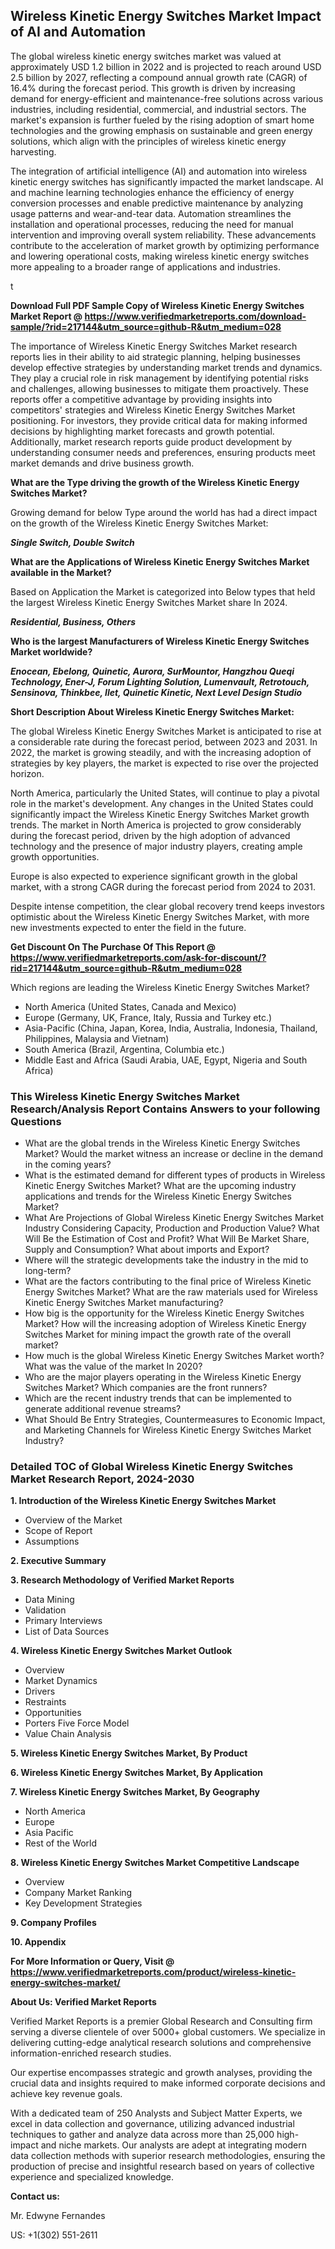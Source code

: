<h2>Wireless Kinetic Energy Switches Market Impact of AI and Automation</h2><p>The global wireless kinetic energy switches market was valued at approximately USD 1.2 billion in 2022 and is projected to reach around USD 2.5 billion by 2027, reflecting a compound annual growth rate (CAGR) of 16.4% during the forecast period. This growth is driven by increasing demand for energy-efficient and maintenance-free solutions across various industries, including residential, commercial, and industrial sectors. The market's expansion is further fueled by the rising adoption of smart home technologies and the growing emphasis on sustainable and green energy solutions, which align with the principles of wireless kinetic energy harvesting.</p><p>The integration of artificial intelligence (AI) and automation into wireless kinetic energy switches has significantly impacted the market landscape. AI and machine learning technologies enhance the efficiency of energy conversion processes and enable predictive maintenance by analyzing usage patterns and wear-and-tear data. Automation streamlines the installation and operational processes, reducing the need for manual intervention and improving overall system reliability. These advancements contribute to the acceleration of market growth by optimizing performance and lowering operational costs, making wireless kinetic energy switches more appealing to a broader range of applications and industries.</p>t</p><p id="" class=""><strong>Download Full PDF Sample Copy of Wireless Kinetic Energy Switches Market Report @ <a href="https://www.verifiedmarketreports.com/download-sample/?rid=217144&utm_source=github-R&utm_medium=028" target="_blank">https://www.verifiedmarketreports.com/download-sample/?rid=217144&utm_source=github-R&utm_medium=028</a></strong></p><p>The importance of&nbsp;Wireless Kinetic Energy Switches Market research reports lies in their ability to aid strategic planning, helping businesses develop effective strategies by understanding market trends and dynamics. They play a crucial role in risk management by identifying potential risks and challenges, allowing businesses to mitigate them proactively. These reports offer a competitive advantage by providing insights into competitors' strategies and Wireless Kinetic Energy Switches Market positioning. For investors, they provide critical data for making informed decisions by highlighting market forecasts and growth potential. Additionally, market research reports guide product development by understanding consumer needs and preferences, ensuring products meet market demands and drive business growth.</p><p><strong>What are the&nbsp;Type driving the growth of the Wireless Kinetic Energy Switches Market?</strong></p><p id="" class="">Growing demand for below Type around the world has had a direct impact on the growth of the Wireless Kinetic Energy Switches Market:</p><em><strong>Single Switch, Double Switch</strong></em></p><strong>What are the&nbsp;Applications&nbsp;of Wireless Kinetic Energy Switches Market available in the Market?</strong></p><p id="" class="">Based on Application the Market is categorized into Below types that held the largest Wireless Kinetic Energy Switches Market share In 2024.</p><em><strong>Residential, Business, Others</strong></em></p><strong>Who is the largest Manufacturers of Wireless Kinetic Energy Switches Market worldwide?</strong></p><p><em><strong>Enocean, Ebelong, Quinetic, Aurora, SurMountor, Hangzhou Queqi Technology, Ener-J, Forum Lighting Solution, Lumenvault, Retrotouch, Sensinova, Thinkbee, Ilet, Quinetic Kinetic, Next Level Design Studio</strong></em></p><p id="" class=""><strong>Short Description About Wireless Kinetic Energy Switches Market:</strong></p><p>The global Wireless Kinetic Energy Switches Market is anticipated to rise at a considerable rate during the forecast period, between 2023 and 2031. In 2022, the market is growing steadily, and with the increasing adoption of strategies by key players, the market is expected to rise over the projected horizon.</p><p>North America, particularly the United States, will continue to play a pivotal role in the market's development. Any changes in the United States could significantly impact the Wireless Kinetic Energy Switches Market growth trends. The market in North America is projected to grow considerably during the forecast period, driven by the high adoption of advanced technology and the presence of major industry players, creating ample growth opportunities.</p><p>Europe is also expected to experience significant growth in the global market, with a strong CAGR during the forecast period from 2024 to 2031.</p><p>Despite intense competition, the clear global recovery trend keeps investors optimistic about the Wireless Kinetic Energy Switches Market, with more new investments expected to enter the field in the future.</p><p id="" class=""><strong>Get Discount On The Purchase Of This Report @ <a href="https://www.verifiedmarketreports.com/ask-for-discount/?rid=217144&utm_source=github-R&utm_medium=028" target="_blank">https://www.verifiedmarketreports.com/ask-for-discount/?rid=217144&utm_source=github-R&utm_medium=028</a></strong></p>Which regions are leading the Wireless Kinetic Energy Switches Market?</p><ul><li>North America (United States, Canada and Mexico)</li><li>Europe (Germany, UK, France, Italy, Russia and Turkey etc.)</li><li>Asia-Pacific (China, Japan, Korea, India, Australia, Indonesia, Thailand, Philippines, Malaysia and Vietnam)</li><li>South America (Brazil, Argentina, Columbia etc.)</li><li>Middle East and Africa (Saudi Arabia, UAE, Egypt, Nigeria and South Africa)</li></ul><h3 id="" class="">This Wireless Kinetic Energy Switches Market Research/Analysis Report Contains Answers to your following Questions</h3><ul><li>What are the global trends in the Wireless Kinetic Energy Switches Market? Would the market witness an increase or decline in the demand in the coming years?</li><li>What is the estimated demand for different types of products in Wireless Kinetic Energy Switches Market? What are the upcoming industry applications and trends for the Wireless Kinetic Energy Switches Market?</li><li>What Are Projections of Global Wireless Kinetic Energy Switches Market Industry Considering Capacity, Production and Production Value? What Will Be the Estimation of Cost and Profit? What Will Be Market Share, Supply and Consumption? What about imports and Export?</li><li>Where will the strategic developments take the industry in the mid to long-term?</li><li>What are the factors contributing to the final price of Wireless Kinetic Energy Switches Market? What are the raw materials used for Wireless Kinetic Energy Switches Market manufacturing?</li><li>How big is the opportunity for the Wireless Kinetic Energy Switches Market? How will the increasing adoption of Wireless Kinetic Energy Switches Market for mining impact the growth rate of the overall market?</li><li>How much is the global Wireless Kinetic Energy Switches Market worth? What was the value of the market In 2020?</li><li>Who are the major players operating in the Wireless Kinetic Energy Switches Market? Which companies are the front runners?</li><li>Which are the recent industry trends that can be implemented to generate additional revenue streams?</li><li>What Should Be Entry Strategies, Countermeasures to Economic Impact, and Marketing Channels for Wireless Kinetic Energy Switches Market Industry?</li></ul><h3 id="" class="">Detailed TOC of Global Wireless Kinetic Energy Switches Market Research Report, 2024-2030</h3><p id="" class=""><strong>1. Introduction of the Wireless Kinetic Energy Switches Market</strong></p><ul><li>Overview of the Market</li><li>Scope of Report</li><li>Assumptions</li></ul><p id="" class=""><strong>2. Executive Summary</strong></p><p id="" class=""><strong>3. Research Methodology of Verified Market Reports</strong></p><ul><li>Data Mining</li><li>Validation</li><li>Primary Interviews</li><li>List of Data Sources</li></ul><p id="" class=""><strong>4. Wireless Kinetic Energy Switches Market Outlook</strong></p><ul><li>Overview</li><li>Market Dynamics</li><li>Drivers</li><li>Restraints</li><li>Opportunities</li><li>Porters Five Force Model</li><li>Value Chain Analysis</li></ul><p id="" class=""><strong>5. Wireless Kinetic Energy Switches Market, By Product</strong></p><p id="" class=""><strong>6. Wireless Kinetic Energy Switches Market, By Application</strong></p><p id="" class=""><strong>7. Wireless Kinetic Energy Switches Market, By Geography</strong></p><ul><li>North America</li><li>Europe</li><li>Asia Pacific</li><li>Rest of the World</li></ul><p id="" class=""><strong>8. Wireless Kinetic Energy Switches Market Competitive Landscape</strong></p><ul><li>Overview</li><li>Company Market Ranking</li><li>Key Development Strategies</li></ul><p id="" class=""><strong>9. Company Profiles</strong></p><p id="" class=""><strong>10. Appendix</strong></p><p id="" class=""><strong>For More Information or Query, Visit @ <a href="https://www.verifiedmarketreports.com/product/wireless-kinetic-energy-switches-market/" target="_blank">https://www.verifiedmarketreports.com/product/wireless-kinetic-energy-switches-market/</a></strong></p><p id="" class=""><strong>About Us: Verified Market Reports</strong></p><p id="" class="">Verified Market Reports is a premier Global Research and Consulting firm serving a diverse clientele of over 5000+ global customers. We specialize in delivering cutting-edge analytical research solutions and comprehensive information-enriched research studies.</p><p id="" class="">Our expertise encompasses strategic and growth analyses, providing the crucial data and insights required to make informed corporate decisions and achieve key revenue goals.</p><p id="" class="">With a dedicated team of 250 Analysts and Subject Matter Experts, we excel in data collection and governance, utilizing advanced industrial techniques to gather and analyze data across more than 25,000 high-impact and niche markets. Our analysts are adept at integrating modern data collection methods with superior research methodologies, ensuring the production of precise and insightful research based on years of collective experience and specialized knowledge.</p><p id="" class=""><strong>Contact us:</strong></p><p id="" class="">Mr. Edwyne Fernandes</p><p id="" class="">US: +1(302) 551-2611</p>